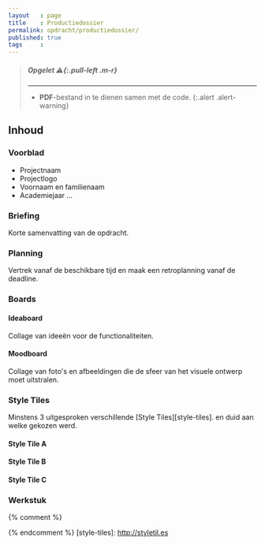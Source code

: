 ```yaml
---
layout   : page
title    : Productiedossier
permalink: opdracht/productiedossier/
published: true
tags     :
---
```


> ##### **Opgelet** *:warning:*{:.pull-left .m-r}
> ---
> - **PDF**-bestand in te dienen samen met de code.
{:.alert .alert-warning}

Inhoud
------

### Voorblad

 - Projectnaam
 - Projectlogo
 - Voornaam en familienaam
 - Academiejaar
 …

### Briefing

Korte samenvatting van de opdracht.

### Planning

Vertrek vanaf de beschikbare tijd en maak een retroplanning vanaf de deadline.

### Boards

#### Ideaboard

Collage van ideeën voor de functionaliteiten.

#### Moodboard

Collage van foto's en afbeeldingen die de sfeer van het visuele ontwerp moet uitstralen.

### Style Tiles

Minstens 3 uitgesproken verschillende [Style Tiles][style-tiles]. en duid aan welke gekozen werd.

#### Style Tile A

#### Style Tile B

#### Style Tile C

### Werkstuk


{% comment %}
<!-- ⚓ Hyperlinks -->
{% endcomment %}
[style-tiles]:              http://styletil.es